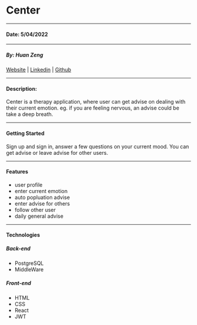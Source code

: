 # Center

---

#### Date: 5/04/2022

---

##### By: Huan Zeng

[Website](Website) | [Linkedin](https://www.linkedin.com/in/huan-zeng/) | [Github](https://github.com/huan00/center_back)

---

#### Description:

Center is a therapy application, where user can get advise on dealing with their current emotion. eg. if you are feeling nervous, an advise could be take a deep breath.

---

#### Getting Started

Sign up and sign in, answer a few questions on your current mood. You can get advise or leave advise for other users.

---

#### Features

- user profile
- enter current emotion
- auto popluation advise
- enter advise for others
- follow other user
- daily general advise

---

#### Technologies

##### Back-end

- PostgreSQL
- MiddleWare

##### Front-end

- HTML
- CSS
- React
- JWT

